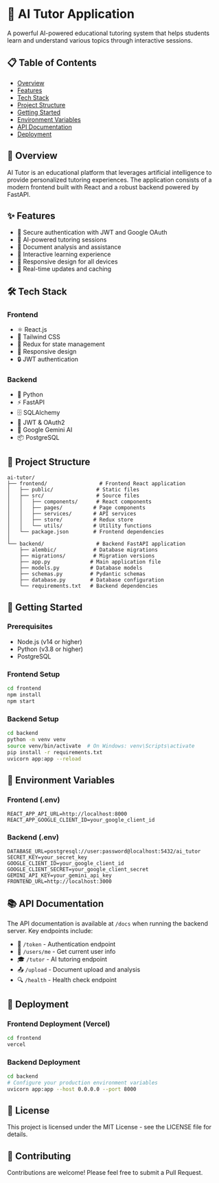 # 🚀 AI Tutor Application

A powerful AI-powered educational tutoring system that helps students learn and understand various topics through interactive sessions.

## 📋 Table of Contents
- [Overview](#overview)
- [Features](#features)
- [Tech Stack](#tech-stack)
- [Project Structure](#project-structure)
- [Getting Started](#getting-started)
- [Environment Variables](#environment-variables)
- [API Documentation](#api-documentation)
- [Deployment](#deployment)

## 🌟 Overview
AI Tutor is an educational platform that leverages artificial intelligence to provide personalized tutoring experiences. The application consists of a modern frontend built with React and a robust backend powered by FastAPI.

## ✨ Features
- 🔐 Secure authentication with JWT and Google OAuth
- 🤖 AI-powered tutoring sessions
- 📝 Document analysis and assistance
- 💬 Interactive learning experience
- 📱 Responsive design for all devices
- 🔄 Real-time updates and caching

## 🛠️ Tech Stack

### Frontend
- ⚛️ React.js
- 🎨 Tailwind CSS
- 🔄 Redux for state management
- 📱 Responsive design
- 🔒 JWT authentication

### Backend
- 🐍 Python
- ⚡ FastAPI
- 🗄️ SQLAlchemy
- 🔐 JWT & OAuth2
- 🤖 Google Gemini AI
- 📦 PostgreSQL

## 📁 Project Structure

```
ai-tutor/
├── frontend/                 # Frontend React application
│   ├── public/              # Static files
│   ├── src/                 # Source files
│   │   ├── components/      # React components
│   │   ├── pages/          # Page components
│   │   ├── services/       # API services
│   │   ├── store/          # Redux store
│   │   └── utils/          # Utility functions
│   └── package.json        # Frontend dependencies
│
└── backend/                 # Backend FastAPI application
    ├── alembic/            # Database migrations
    ├── migrations/         # Migration versions
    ├── app.py             # Main application file
    ├── models.py          # Database models
    ├── schemas.py         # Pydantic schemas
    ├── database.py        # Database configuration
    └── requirements.txt   # Backend dependencies
```

## 🚀 Getting Started

### Prerequisites
- Node.js (v14 or higher)
- Python (v3.8 or higher)
- PostgreSQL

### Frontend Setup
```bash
cd frontend
npm install
npm start
```

### Backend Setup
```bash
cd backend
python -m venv venv
source venv/bin/activate  # On Windows: venv\Scripts\activate
pip install -r requirements.txt
uvicorn app:app --reload
```

## 🔑 Environment Variables

### Frontend (.env)
```
REACT_APP_API_URL=http://localhost:8000
REACT_APP_GOOGLE_CLIENT_ID=your_google_client_id
```

### Backend (.env)
```
DATABASE_URL=postgresql://user:password@localhost:5432/ai_tutor
SECRET_KEY=your_secret_key
GOOGLE_CLIENT_ID=your_google_client_id
GOOGLE_CLIENT_SECRET=your_google_client_secret
GEMINI_API_KEY=your_gemini_api_key
FRONTEND_URL=http://localhost:3000
```

## 📚 API Documentation

The API documentation is available at `/docs` when running the backend server. Key endpoints include:

- 🔐 `/token` - Authentication endpoint
- 👤 `/users/me` - Get current user info
- 🎓 `/tutor` - AI tutoring endpoint
- 📤 `/upload` - Document upload and analysis
- 🔍 `/health` - Health check endpoint

## 🚀 Deployment

### Frontend Deployment (Vercel)
```bash
cd frontend
vercel
```

### Backend Deployment
```bash
cd backend
# Configure your production environment variables
uvicorn app:app --host 0.0.0.0 --port 8000
```

## 📝 License
This project is licensed under the MIT License - see the LICENSE file for details.

## 🤝 Contributing
Contributions are welcome! Please feel free to submit a Pull Request. 